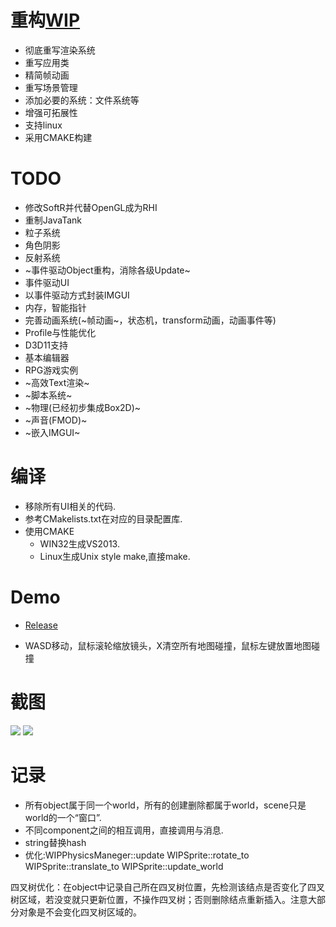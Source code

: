 # 重构[WIP](https://github.com/wubugui/WIP)

-  彻底重写渲染系统
-  重写应用类
-  精简帧动画
-  重写场景管理
-  添加必要的系统：文件系统等
-  增强可拓展性
-  支持linux
-  采用CMAKE构建

# TODO

-  修改SoftR并代替OpenGL成为RHI
-  重制JavaTank
-  粒子系统
-  角色阴影
-  反射系统
-  ~事件驱动Object重构，消除各级Update~
-  事件驱动UI
-  以事件驱动方式封装IMGUI
-  内存，智能指针
-  完善动画系统(~帧动画~，状态机，transform动画，动画事件等)
-  Profile与性能优化
-  D3D11支持
-  基本编辑器
-  RPG游戏实例
-  ~高效Text渲染~
-  ~脚本系统~
-  ~物理(已经初步集成Box2D)~
-  ~声音(FMOD)~
-  ~嵌入IMGUI~

# 编译

-  移除所有UI相关的代码.
-  参考CMakelists.txt在对应的目录配置库.
-  使用CMAKE
   -  WIN32生成VS2013.
   -  Linux生成Unix style make,直接make.

# Demo

-  [Release](https://github.com/wubugui/WIPReborn/releases)

-  WASD移动，鼠标滚轮缩放镜头，X清空所有地图碰撞，鼠标左键放置地图碰撞
   
# 截图

![](https://github.com/wubugui/WIPReborn/raw/master/example/1.png)
![](https://github.com/wubugui/FXXKTracer/raw/master/pic/ll.gif)

# 记录

-	所有object属于同一个world，所有的创建删除都属于world，scene只是world的一个“窗口”.
-	不同component之间的相互调用，直接调用与消息.
-	string替换hash
-	优化:WIPPhysicsManeger::update
				WIPSprite::rotate_to
				WIPSprite::translate_to
						WIPSprite::update_world

四叉树优化：在object中记录自己所在四叉树位置，先检测该结点是否变化了四叉树区域，若没变就只更新位置，不操作四叉树；否则删除结点重新插入。注意大部分对象是不会变化四叉树区域的。